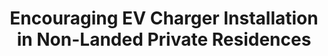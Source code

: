 ---
layout: post
title: "Encouraging EV Charger Installation in Non-Landed Private Residences"
file_url: https://www.lta.gov.sg/content/ltagov/en/newsroom/2021/7/news-releases/encouraging-ev-charger-installation-in-non-landed-private-reside.html
---